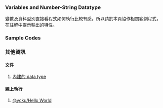 ### Variables and Number-String Datatype
變數及資料型別直接看程式如何執行比較有感，所以請於本頁協作相關範例程式，在註解中提示輸出的特性。

### Sample Codes

<script src="https://gist.github.com/ycku/f3142128fe5202a48682c87feecb8aaa.js"></script>


### 其他資訊
#### 文件
1. [內建的 data type](https://docs.python.org/3/library/stdtypes.html)

#### 線上執行
1. [@ycku/Hello World](https://repl.it/K701/latest)
